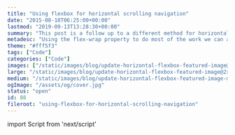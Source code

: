```yaml
---
title: "Using flexbox for horizontal scrolling navigation"
date: "2015-08-18T06:25:00+00:00"
lastmod: "2019-09-13T13:28:30+00:00"
summary: "This post is a follow up to a different method for horizontal scrolling navigation which used inline-block. In this post, I want to cover how flexbox can be used to achieve the same thing and the benefits over the inline-block method."
metadesc: "Using the flex-wrap property to do most of the work we can achieve horizontal scrolling layout with flexbox, great for forms of navigation and easy to browse content."
theme: "#fff5f3"
tags: ["Code"]
categories: ["Code"]
images: ["/static/images/blog/update-horizontal-flexbox-featured-image@2x.png"]
large: "/static/images/blog/update-horizontal-flexbox-featured-image@2x.png"
medium: "/static/images/blog/update-horizontal-flexbox-featured-image-medium@2x.png"
ogImage: "/assets/og/cover.jpg"
status: "open"
id: 88
fileroot: "using-flexbox-for-horizontal-scrolling-navigation"
---
```


import Script from 'next/script'

<Script async src="https://assets.codepen.io/assets/embed/ei.js" strategy="lazyOnload" />

This post is a follow up to a different method for [horizontal scrolling navigation](/blog/horizontal-scrolling-responsive-menu) which used `inline-block`. In this post, I want to cover how flexbox can be used to achieve the same thing and the benefits over the `inline-block` method.

As a design pattern, it is one that is beginning to be used much more. It's great for touch devices, as horizontal scrolling feels more natural. It's great on a Mac too, with a trackpad or Magic Mouse it's just as easy as vertically scrolling. That's potentially a good chunk of your audience, you can improve the user experience for and utilise space better.

## Demo
Have a quick look through the code, then let's get into the explanation.

<p data-height="480" data-theme-id="13022" data-slug-hash="WvWrRX" data-default-tab="result" data-user="stevemckinney" className="codepen">See the Pen <a href='http://codepen.io/stevemckinney/pen/WvWrRX/'>Flexbox horizontal scrolling navigation</a> by Steve (<a href='http://codepen.io/stevemckinney'>@stevemckinney</a>) on <a href='http://codepen.io'>CodePen</a>.</p>

## The implementation
The implementation is flexible to work with your layout. Whether you have it positioned by your logo, or underneath it will be fine. Just apply the styles, to whichever element you prefer.

### CSS: for the container
Aside from making the element containing your navigation items a flex container, you need to make sure they don't wrap. This is achieved with the `flex-wrap` property. The final necessary property is to allow the container to `overflow`. You can use `scroll` or `auto`, however, I would recommend `auto` as it will only scroll if absolutely necessary.

```css
/*
[1]: Make a flex container so all our items align as necessary
[2]: Automatic overflow means a scroll bar won’t be present if it isn’t needed
[3]: Make it smooth scrolling on iOS devices
[4]: Hide the ugly scrollbars in Edge until the scrollable area is hovered
[5]: Hide the scroll bar in WebKit browsers
*/
 .scroll {
  display: flex; /* [1] */
  flex-wrap: nowrap; /* [1] */
  overflow-x: auto; /* [2] */
  -webkit-overflow-scrolling: touch; /* [3] */
  -ms-overflow-style: -ms-autohiding-scrollbar; /* [4] */ }

/* [6] */
.scroll::-webkit-scrollbar {
  display: none; }
```

The next set of properties aren't mandatory, but do make the usability nicer, particularly `-webkit-overflow-scrolling`. On iOS devices, this makes scroll areas have momentum and ease of use. Many sites don't seem to use this, so please do! Android devices by default are easier to scroll.

You can also hide the scrollbar completely by targeting the `::-webkit-scrollbar` pseudo element and this will improve the appearance for Windows. However, from some brief testing on Windows, it can make it trickier to scroll. Although, it could depend on your mouse, so you may want to use this cautiously. _Sadly with Firefox it seems you're out of luck_.

### CSS: for the items
Each item needs a `flex-grow` and `flex-shrink` value of `0`. The `flex-basis` property can be a percentage or pixel value if you for some reason need items to be of a specific width.

```css
.item {
  flex: 0 0 auto; }
```

### HTML
```markup
<header class="scroll">
  <a href="http://iamsteve.me">Logo</a>
  <nav>
    <a href="http://iamsteve.me/blog">Blog</a>
    <a href="http://iamsteve.me/portfolio">Portfolio</a>
    <a href="http://iamsteve.me/downloads">Downloads</a>
    <a href="http://iamsteve.me/about">About</a>
    <a href="http://iamsteve.me/contact">Contact</a>
  </nav>
</header>
```

> Depending on which area you want to scroll, you can apply the styles to the header or navigation.

## Benefits over using inline-block method
Admittedly the benefits aren’t too obvious when looking, the behaviour is the same. However the couple of things I mention below make it worthwhile.

### No set widths required
Paying attention to example two in the Codepen, you no longer need to set widths. Whereas in the `inline-block` method you had to. Albeit I have put one in the flex property of the logo, this is used throughout all examples.

This is useful if you want your logo to remain a specific size. If it was a percentage through the inline-block method it would resize. Which is fine, though it will take you so far before you need to adjust at another breakpoint. Flexbox allows you to avoid that and keep things more managable.

### The code is tidier
In the previous method I used `font-size: 0`, this isn’t great. If you use this on a larger scale, it’s possible it can trip you up in the future. Although it isn’t a bad method, it’s just not quite ideal.
